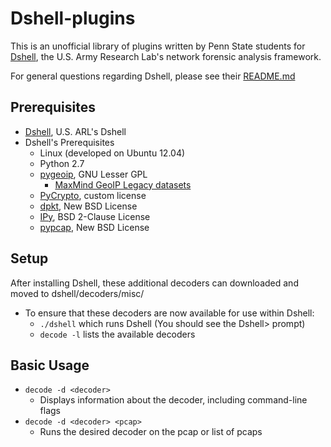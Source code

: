 # Dshell-plugins
This is an unofficial library of plugins written by Penn State students for [Dshell](https://github.com/USArmyResearchLab/Dshell), the U.S. Army Research Lab's network forensic analysis framework.

For general questions regarding Dshell, please see their [README.md](https://github.com/USArmyResearchLab/Dshell/blob/master/README.md)

## Prerequisites
* [Dshell](https://github.com/USArmyResearchLab/Dshell), U.S. ARL's Dshell
* Dshell's Prerequisites
  * Linux (developed on Ubuntu 12.04)
  * Python 2.7
  * [pygeoip](https://github.com/appliedsec/pygeoip), GNU Lesser GPL
    * [MaxMind GeoIP Legacy datasets](http://dev.maxmind.com/geoip/legacy/geolite/)
  * [PyCrypto](https://pypi.python.org/pypi/pycrypto), custom license
  * [dpkt](https://code.google.com/p/dpkt/), New BSD License
  * [IPy](https://github.com/haypo/python-ipy), BSD 2-Clause License
  * [pypcap](https://code.google.com/p/pypcap/), New BSD License

## Setup
After installing Dshell, these additional decoders can downloaded and moved to dshell/decoders/misc/
* To ensure that these decoders are now available for use within Dshell:
  * `./dshell` which runs Dshell (You should see the Dshell> prompt)
  * `decode -l` lists the available decoders

## Basic Usage
* `decode -d <decoder>`
  * Displays information about the decoder, including command-line flags
* `decode -d <decoder> <pcap>`
  * Runs the desired decoder on the pcap or list of pcaps
